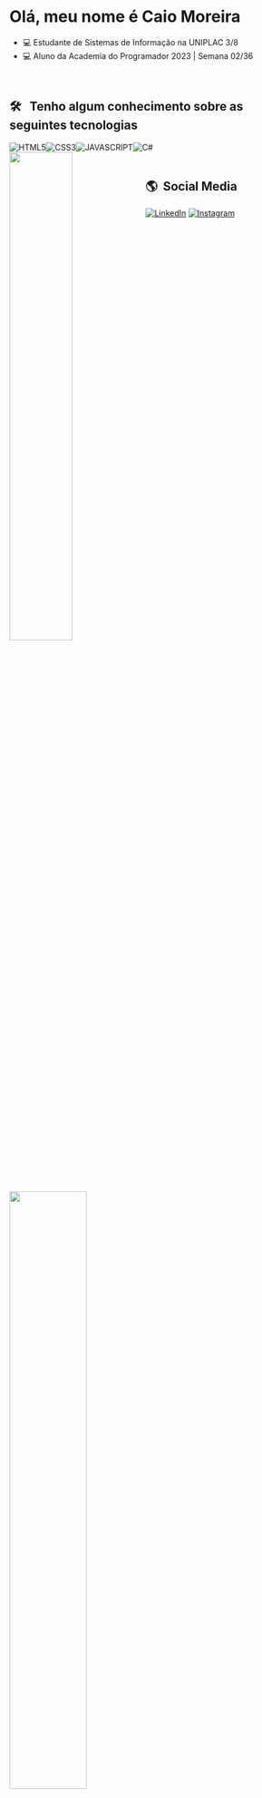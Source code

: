 <h1>Olá, meu nome é Caio Moreira</h1>

- 💻 Estudante de Sistemas de Informação na UNIPLAC 3/8
- 💻 Aluno da Academia do Programador 2023 | Semana 02/36

<br>


## 🛠 &nbsp; Tenho algum conhecimento sobre as seguintes tecnologias 

<div style="display: flex;">
      <img
        alt="HTML5"
        src="https://img.shields.io/badge/HTML5-E34F26?style=for-the-badge&logo=html5&logoColor=white"
      />
      <img
        alt="CSS3"
        src="https://img.shields.io/badge/CSS3-1572B6?style=for-the-badge&logo=css3&logoColor=white"
      />
      <img
        alt="JAVASCRIPT"
        src="https://img.shields.io/badge/JavaScript-F7DF1E?style=for-the-badge&logo=javascript&logoColor=black"
      />
      <img
        alt="C#"
        src="https://img.shields.io/badge/CSharp-9B4994?style=for-the-badge&logo=csharp&logoColor=~white"
      />
    </div>
    
<img align="left"  width="47%"  src="https://github-readme-stats.vercel.app/api?username=caiomoreiradc&show_icons=true&theme=dark" />

<img align="left" width="52%" src="https://github-readme-stats.vercel.app/api/top-langs/?username=caiomoreiradc&layout=compact" />
    
    
    
<br>

## 🌎 &nbsp;Social Media

<a href="https://www.linkedin.com/in/caiomdc"
      ><img src="https://img.shields.io/badge/LinkedIn-0077B5?style=for-the-badge&logo=linkedin&logoColor=white"
            alt="LinkedIn"
    /></a>
<a href="https://www.instagram.com/caicomc/?theme=dark"
      ><img
        src="https://img.shields.io/badge/Instagram-E4405F?style=for-the-badge&logo=instagram&logoColor=white"
        alt="Instagram"
    /></a>
</div>
